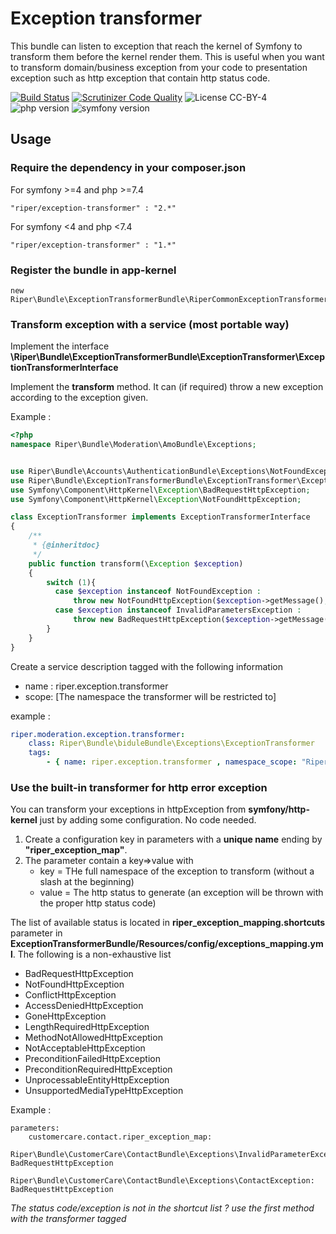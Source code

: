 Exception transformer
======================

This bundle can listen to exception that reach the kernel of Symfony to transform them before the kernel render them.
This is useful when you want to transform domain/business exception from your code to presentation exception such as http exception that contain http status code.

[![Build Status](https://scrutinizer-ci.com/g/RiperFr/ExceptionTransformerBundle/badges/build.png?b=master)](https://scrutinizer-ci.com/g/RiperFr/ExceptionTransformerBundle/build-status/master)
[![Scrutinizer Code Quality](https://scrutinizer-ci.com/g/RiperFr/ExceptionTransformerBundle/badges/quality-score.png?b=master)](https://scrutinizer-ci.com/g/RiperFr/ExceptionTransformerBundle/?branch=master)
![License CC-BY-4](https://img.shields.io/badge/licence-CC--BY--4.0-blue.svg)
![php version](https://img.shields.io/badge/php->=5.3.5,%205.4,%205.5,%205.6,%207-blue.svg)
![symfony version](https://img.shields.io/badge/symfony-2.6,%202.7,%202.8,%203.*,%204.*-blue.svg)


## Usage

### Require the dependency in your composer.json

For symfony >=4 and php >=7.4

    "riper/exception-transformer" : "2.*"

For symfony <4 and php <7.4

    "riper/exception-transformer" : "1.*"

### Register the bundle in app-kernel

    new Riper\Bundle\ExceptionTransformerBundle\RiperCommonExceptionTransformerBundle(),

### Transform exception with a service (most portable way)

Implement the interface **\Riper\Bundle\ExceptionTransformerBundle\ExceptionTransformer\ExceptionTransformerInterface**

Implement the **transform** method. It can (if required) throw a new exception according to the exception given.

Example :
```php
<?php
namespace Riper\Bundle\Moderation\AmoBundle\Exceptions;


use Riper\Bundle\Accounts\AuthenticationBundle\Exceptions\NotFoundException;
use Riper\Bundle\ExceptionTransformerBundle\ExceptionTransformer\ExceptionTransformerInterface;
use Symfony\Component\HttpKernel\Exception\BadRequestHttpException;
use Symfony\Component\HttpKernel\Exception\NotFoundHttpException;

class ExceptionTransformer implements ExceptionTransformerInterface
{
    /**
     * {@inheritdoc}
     */
    public function transform(\Exception $exception)
    {
        switch (1){
          case $exception instanceof NotFoundException :
              throw new NotFoundHttpException($exception->getMessage(),$exception);
          case $exception instanceof InvalidParametersException :
              throw new BadRequestHttpException($exception->getMessage(),$exception);
        }
    }
}
````
Create a service description tagged with the following information 

* name : riper.exception.transformer
* scope: [The namespace the transformer will be restricted to]

example : 
```yaml
riper.moderation.exception.transformer:
    class: Riper\Bundle\biduleBundle\Exceptions\ExceptionTransformer
    tags:
        - { name: riper.exception.transformer , namespace_scope: "Riper\\Bundle\\Bidule\\"}
```

### Use the built-in transformer for http error exception
You can transform your exceptions in httpException from **symfony/http-kernel** just by adding some configuration. No code needed.

1. Create a configuration key in parameters with a **unique name** ending by **"riper_exception_map"**.
2. The parameter contain a key=>value with 
    * key = THe full namespace of the exception to transform (without a slash at the beginning)
    * value = The http status to generate (an exception will be thrown with the proper http status code)

The list of available status is located in __riper_exception_mapping.shortcuts__ parameter in __ExceptionTransformerBundle/Resources/config/exceptions_mapping.yml__.
The following is a non-exhaustive list

* BadRequestHttpException
* NotFoundHttpException
* ConflictHttpException
* AccessDeniedHttpException
* GoneHttpException
* LengthRequiredHttpException
* MethodNotAllowedHttpException
* NotAcceptableHttpException
* PreconditionFailedHttpException
* PreconditionRequiredHttpException
* UnprocessableEntityHttpException
* UnsupportedMediaTypeHttpException

Example : 

    parameters:
        customercare.contact.riper_exception_map:
            Riper\Bundle\CustomerCare\ContactBundle\Exceptions\InvalidParameterException: BadRequestHttpException
            Riper\Bundle\CustomerCare\ContactBundle\Exceptions\ContactException: BadRequestHttpException


*The status code/exception is not in the shortcut list ? use the first method with the transformer tagged*
